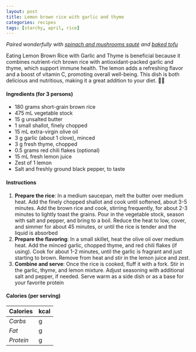 ```yaml
---
layout: post
title: Lemon brown rice with garlic and thyme
categories: recipes
tags: [starchy, april, rice]
---
```


*Paired wonderfully with <a href="/recipes/spinach-and-mushrooms-sauté">spinach and mushrooms sauté</a> and <a href="/recipes/baked-tofu">baked tofu</a>*

Eating Lemon Brown Rice with Garlic and Thyme is beneficial because it combines nutrient-rich brown rice with antioxidant-packed garlic and thyme, which support immune health. The lemon adds a refreshing flavor and a boost of vitamin C, promoting overall well-being. This dish is both delicious and nutritious, making it a great addition to your diet. 🍋🍚

#### Ingredients (for 3 persons)
- 180 grams short-grain brown rice
- 475 mL vegetable stock
- 15 g unsalted butter
- 1 small shallot, finely chopped
- 15 mL extra-virgin olive oil
- 3 g garlic (about 1 clove), minced
- 3 g fresh thyme, chopped
- 0.5 grams red chili flakes (optional)
- 15 mL fresh lemon juice
- Zest of 1 lemon
- Salt and freshly ground black pepper, to taste

#### Instructions

1. **Prepare the rice**: In a medium saucepan, melt the butter over medium heat. Add the finely chopped shallot and cook until softened, about 3-5 minutes. Add the brown rice and cook, stirring frequently, for about 2-3 minutes to lightly toast the grains. Pour in the vegetable stock, season with salt and pepper, and bring to a boil. Reduce the heat to low, cover, and simmer for about 45 minutes, or until the rice is tender and the liquid is absorbed  
2. **Prepare the flavoring**: In a small skillet, heat the olive oil over medium heat. Add the minced garlic, chopped thyme, and red chili flakes (if using). Cook for about 1-2 minutes, until the garlic is fragrant and just starting to brown. Remove from heat and stir in the lemon juice and zest.
3. **Combine and serve**: Once the rice is cooked, fluff it with a fork. Stir in the garlic, thyme, and lemon mixture. Adjust seasoning with additional salt and pepper, if needed. Serve warm as a side dish or as a base for your favorite protein

#### Calories (per serving)

| **Calories** | kcal |
| ----------- | ----------- |
| *Carbs* | g |
| *Fat* | g |
| *Protein* | g |